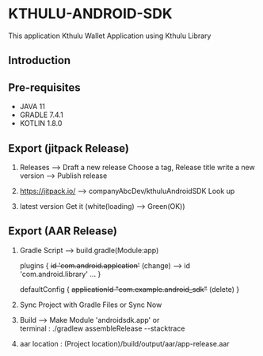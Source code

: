 KTHULU-ANDROID-SDK
============

This application Kthulu Wallet Application using Kthulu Library

Introduction
------------

Pre-requisites
--------------
* JAVA 11
* GRADLE 7.4.1
* KOTLIN 1.8.0

Export (jitpack Release)
--------------------
1. Releases --> Draft a new release
   Choose a tag, Release title write a new version --> Publish release

2. https://jitpack.io/ --> companyAbcDev/kthuluAndroidSDK Look up

3. latest version Get it
   (white(loading) --> Green(OK))

Export (AAR Release)
--------------------
1.  Gradle Script --> build.gradle(Module:app)

    plugins {
        ~~id 'com.android.applcation'~~ (change) --> id 'com.android.library'
        ...
    }

    defaultConfig {
        ~~applicationId "com.example.android_sdk"~~ (delete)
    }

2. Sync Project with Gradle Files or Sync Now

3. Build --> Make Module 'androidsdk.app' or   
   terminal : ./gradlew assembleRelease --stacktrace

4. aar location : (Project location)/build/output/aar/app-release.aar

